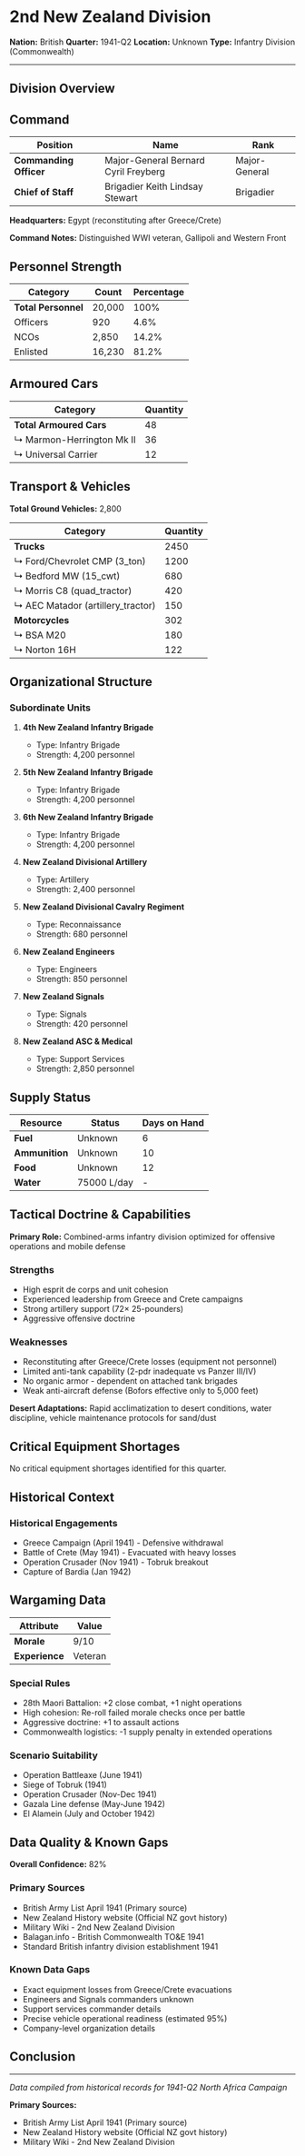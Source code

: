 # 2nd New Zealand Division

**Nation:** British
**Quarter:** 1941-Q2
**Location:** Unknown
**Type:** Infantry Division (Commonwealth)

---

## Division Overview

## Command

| Position | Name | Rank |
|----------|------|------|
| **Commanding Officer** | Major-General Bernard Cyril Freyberg | Major-General |
| **Chief of Staff** | Brigadier Keith Lindsay Stewart | Brigadier |

**Headquarters:** Egypt (reconstituting after Greece/Crete)

**Command Notes:** Distinguished WWI veteran, Gallipoli and Western Front

## Personnel Strength

| Category | Count | Percentage |
|----------|-------|------------|
| **Total Personnel** | 20,000 | 100% |
| Officers | 920 | 4.6% |
| NCOs | 2,850 | 14.2% |
| Enlisted | 16,230 | 81.2% |

## Armoured Cars

| Category | Quantity |
|----------|----------|
| **Total Armoured Cars** | 48 |
| ↳ Marmon-Herrington Mk II | 36 |
| ↳ Universal Carrier | 12 |

## Transport & Vehicles

**Total Ground Vehicles:** 2,800

| Category | Quantity |
|----------|----------|
| **Trucks** | 2450 |
| ↳ Ford/Chevrolet CMP (3_ton) | 1200 |
| ↳ Bedford MW (15_cwt) | 680 |
| ↳ Morris C8 (quad_tractor) | 420 |
| ↳ AEC Matador (artillery_tractor) | 150 |
| **Motorcycles** | 302 |
| ↳ BSA M20 | 180 |
| ↳ Norton 16H | 122 |

## Organizational Structure

### Subordinate Units

1. **4th New Zealand Infantry Brigade**
   - Type: Infantry Brigade
   - Strength: 4,200 personnel

2. **5th New Zealand Infantry Brigade**
   - Type: Infantry Brigade
   - Strength: 4,200 personnel

3. **6th New Zealand Infantry Brigade**
   - Type: Infantry Brigade
   - Strength: 4,200 personnel

4. **New Zealand Divisional Artillery**
   - Type: Artillery
   - Strength: 2,400 personnel

5. **New Zealand Divisional Cavalry Regiment**
   - Type: Reconnaissance
   - Strength: 680 personnel

6. **New Zealand Engineers**
   - Type: Engineers
   - Strength: 850 personnel

7. **New Zealand Signals**
   - Type: Signals
   - Strength: 420 personnel

8. **New Zealand ASC & Medical**
   - Type: Support Services
   - Strength: 2,850 personnel

## Supply Status

| Resource | Status | Days on Hand |
|----------|--------|---------------|
| **Fuel** | Unknown | 6 |
| **Ammunition** | Unknown | 10 |
| **Food** | Unknown | 12 |
| **Water** | 75000 L/day | - |

## Tactical Doctrine & Capabilities

**Primary Role:** Combined-arms infantry division optimized for offensive operations and mobile defense

### Strengths

- High esprit de corps and unit cohesion
- Experienced leadership from Greece and Crete campaigns
- Strong artillery support (72× 25-pounders)
- Aggressive offensive doctrine

### Weaknesses

- Reconstituting after Greece/Crete losses (equipment not personnel)
- Limited anti-tank capability (2-pdr inadequate vs Panzer III/IV)
- No organic armor - dependent on attached tank brigades
- Weak anti-aircraft defense (Bofors effective only to 5,000 feet)

**Desert Adaptations:** Rapid acclimatization to desert conditions, water discipline, vehicle maintenance protocols for sand/dust

## Critical Equipment Shortages

No critical equipment shortages identified for this quarter.

## Historical Context

### Historical Engagements

- Greece Campaign (April 1941) - Defensive withdrawal
- Battle of Crete (May 1941) - Evacuated with heavy losses
- Operation Crusader (Nov 1941) - Tobruk breakout
- Capture of Bardia (Jan 1942)

## Wargaming Data

| Attribute | Value |
|-----------|-------|
| **Morale** | 9/10 |
| **Experience** | Veteran |

### Special Rules

- 28th Maori Battalion: +2 close combat, +1 night operations
- High cohesion: Re-roll failed morale checks once per battle
- Aggressive doctrine: +1 to assault actions
- Commonwealth logistics: -1 supply penalty in extended operations

### Scenario Suitability

- Operation Battleaxe (June 1941)
- Siege of Tobruk (1941)
- Operation Crusader (Nov-Dec 1941)
- Gazala Line defense (May-June 1942)
- El Alamein (July and October 1942)

## Data Quality & Known Gaps

**Overall Confidence:** 82%

### Primary Sources

- British Army List April 1941 (Primary source)
- New Zealand History website (Official NZ govt history)
- Military Wiki - 2nd New Zealand Division
- Balagan.info - British Commonwealth TO&E 1941
- Standard British infantry division establishment 1941

### Known Data Gaps

- Exact equipment losses from Greece/Crete evacuations
- Engineers and Signals commanders unknown
- Support services commander details
- Precise vehicle operational readiness (estimated 95%)
- Company-level organization details

## Conclusion

---

*Data compiled from historical records for 1941-Q2 North Africa Campaign*

**Primary Sources:**
- British Army List April 1941 (Primary source)
- New Zealand History website (Official NZ govt history)
- Military Wiki - 2nd New Zealand Division
